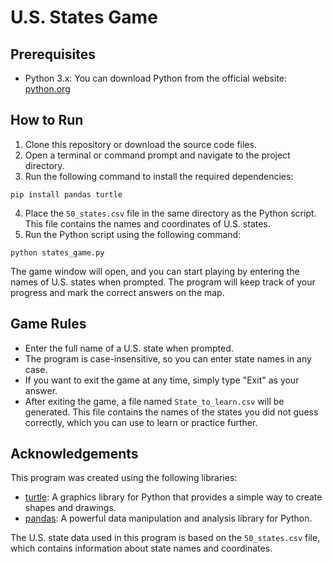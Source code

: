 </head>
<body>
    <h1>U.S. States Game</h1>
    <h2>Prerequisites</h2>
<ul>
    <li>Python 3.x: You can download Python from the official website: <a href="https://www.python.org/downloads/">python.org</a></li>
</ul>

<h2>How to Run</h2>
<ol>
    <li>Clone this repository or download the source code files.</li>
    <li>Open a terminal or command prompt and navigate to the project directory.</li>
    <li>Run the following command to install the required dependencies:</li>
</ol>
<code>pip install pandas turtle</code>
<ol start="4">
    <li>Place the <code>50_states.csv</code> file in the same directory as the Python script. This file contains the names and coordinates of U.S. states.</li>
    <li>Run the Python script using the following command:</li>
</ol>
<code>python states_game.py</code>
<p>The game window will open, and you can start playing by entering the names of U.S. states when prompted. The program will keep track of your progress and mark the correct answers on the map.</p>

<h2>Game Rules</h2>
<ul>
    <li>Enter the full name of a U.S. state when prompted.</li>
    <li>The program is case-insensitive, so you can enter state names in any case.</li>
    <li>If you want to exit the game at any time, simply type "Exit" as your answer.</li>
    <li>After exiting the game, a file named <code>State_to_learn.csv</code> will be generated. This file contains the names of the states you did not guess correctly, which you can use to learn or practice further.</li>
</ul>

<h2>Acknowledgements</h2>
<p>This program was created using the following libraries:</p>
<ul>
    <li><a href="https://docs.python.org/3/library/turtle.html">turtle</a>: A graphics library for Python that provides a simple way to create shapes and drawings.</li>
    <li><a href="https://pandas.pydata.org/">pandas</a>: A powerful data manipulation and analysis library for Python.</li>
</ul>
<p>The U.S. state data used in this program is based on the <code>50_states.csv</code> file, which contains information about state names and coordinates.</p>
</body>
</html>
